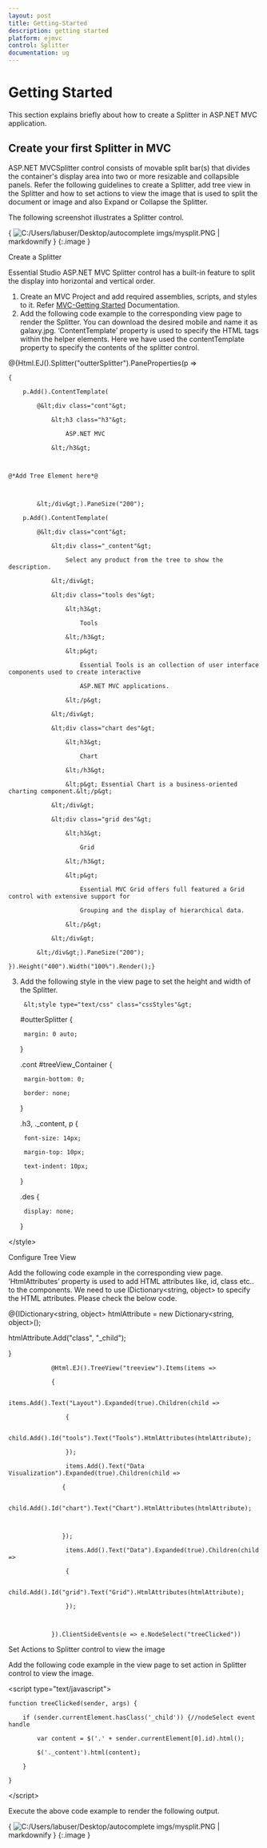 ```yaml
---
layout: post
title: Getting-Started
description: getting started
platform: ejmvc
control: Splitter
documentation: ug
---
```


# Getting Started

This section explains briefly about how to create a Splitter in ASP.NET MVC application.

## Create your first Splitter in MVC

ASP.NET MVCSplitter control consists of movable split bar(s) that divides the container's display area into two or more resizable and collapsible panels. Refer the following guidelines to create a Splitter, add tree view in the Splitter and how to set actions to view the image that is used to split the document or image and also Expand or Collapse the Splitter. 

The following screenshot illustrates a Splitter control.



{ ![C:/Users/labuser/Desktop/autocomplete imgs/mysplit.PNG](Getting-Started_images/Getting-Started_img1.png) | markdownify }
{:.image }


Create a Splitter

Essential Studio ASP.NET MVC Splitter control has a built-in feature to split the display into horizontal and vertical order.

1. Create an MVC Project and add required assemblies, scripts, and styles to it.  Refer [MVC-Getting Started](http://help.syncfusion.com/ug/js/Documents/gettingstartedwithmv.htm) Documentation.
2. Add the following code example to the corresponding view page to render the Splitter. You can download the desired mobile and name it as galaxy.jpg. ‘ContentTemplate’ property is used to specify the HTML tags within the helper elements. Here we have used the contentTemplate property to specify the contents of the splitter control.





@{Html.EJ().Splitter("outterSplitter").PaneProperties(p =>

    {

        p.Add().ContentTemplate(

            @&lt;div class="cont"&gt;

                &lt;h3 class="h3"&gt;

                    ASP.NET MVC

                &lt;/h3&gt;



    @*Add Tree Element here*@



            &lt;/div&gt;).PaneSize("200");

        p.Add().ContentTemplate(

            @&lt;div class="cont"&gt;

                &lt;div class="_content"&gt;

                    Select any product from the tree to show the description.

                &lt;/div&gt;

                &lt;div class="tools des"&gt;

                    &lt;h3&gt;

                        Tools

                    &lt;/h3&gt;

                    &lt;p&gt;

                        Essential Tools is an collection of user interface components used to create interactive

                        ASP.NET MVC applications.

                    &lt;/p&gt;

                &lt;/div&gt;

                &lt;div class="chart des"&gt;

                    &lt;h3&gt;

                        Chart

                    &lt;/h3&gt;

                    &lt;p&gt; Essential Chart is a business-oriented charting component.&lt;/p&gt;

                &lt;/div&gt;

                &lt;div class="grid des"&gt;

                    &lt;h3&gt;

                        Grid

                    &lt;/h3&gt;

                    &lt;p&gt;

                        Essential MVC Grid offers full featured a Grid control with extensive support for

                        Grouping and the display of hierarchical data.

                    &lt;/p&gt;

                &lt;/div&gt;

            &lt;/div&gt;).PaneSize("200");

    }).Height("400").Width("100%").Render();}



3. Add the following style in the view page to set the height and width of the Splitter.



        &lt;style type="text/css" class="cssStyles"&gt;

    #outterSplitter {

        margin: 0 auto;

    }

    .cont #treeView_Container {

        margin-bottom: 0;

        border: none;

    }

    .h3, ._content, p {

        font-size: 14px;

        margin-top: 10px;

        text-indent: 10px;

    }

    .des {

        display: none;

    }

&lt;/style&gt;

Configure Tree View

Add the following code example in the corresponding view page. ‘HtmlAttributes’ property is used to add HTML attributes like, id, class etc.. to the components. We need to use IDictionary<string, object> to specify the HTML attributes. Please check the below code.





@{IDictionary<string, object> htmlAttribute = new Dictionary<string, object>();

  htmlAttribute.Add("class", "_child");

}



                @Html.EJ().TreeView("treeview").Items(items =>

                {

                    items.Add().Text("Layout").Expanded(true).Children(child =>

                    {

                        child.Add().Id("tools").Text("Tools").HtmlAttributes(htmlAttribute);

                    });

                    items.Add().Text("Data Visualization").Expanded(true).Children(child =>

                   {

                       child.Add().Id("chart").Text("Chart").HtmlAttributes(htmlAttribute);



                   });

                    items.Add().Text("Data").Expanded(true).Children(child =>

                    {

                        child.Add().Id("grid").Text("Grid").HtmlAttributes(htmlAttribute);

                    });



                }).ClientSideEvents(e => e.NodeSelect("treeClicked"))

Set Actions to Splitter control to view the image

Add the following code example in the view page to set action in Splitter control to view the image.





&lt;script type="text/javascript"&gt;



    function treeClicked(sender, args) {

        if (sender.currentElement.hasClass('_child')) {//nodeSelect event handle

            var content = $('.' + sender.currentElement[0].id).html();

            $('._content').html(content);

        }

    }

&lt;/script&gt;



Execute the above code example to render the following output.











{ ![C:/Users/labuser/Desktop/autocomplete imgs/mysplit.PNG](Getting-Started_images/Getting-Started_img2.png) | markdownify }
{:.image }


